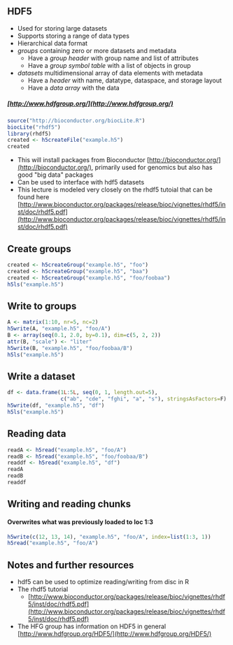 ## HDF5
- Used for storing large datasets
- Supports storing a range of data types
- Hierarchical data format
- _groups_ containing zero or more datasets and metadata
	- Have a _group header_ with group name and list of attributes
	- Have a _group symbol table_ with a list of objects in group
- _datasets_ multidimensional array of data elements with metadata
	- Have a _header_ with name, datatype, dataspace, and storage layout
	- Have a _data array_ with the data

##### [http://www.hdfgroup.org/](http://www.hdfgroup.org/)

``` r
source("http://bioconductor.org/biocLite.R")
biocLite("rhdf5")
library(rhdf5)
created <- h5createFile("example.h5")
created
```

- This will install packages from Bioconductor [http://bioconductor.org/](http://bioconductor.org/), primarily used for genomics but also has good "big data" packages
- Can be used to interface with hdf5 datasets
- This lecture is modeled very closely on the rhdf5 tutoial that can be found here [http://www.bioconductor.org/packages/release/bioc/vignettes/rhdf5/inst/doc/rhdf5.pdf](http://www.bioconductor.org/packages/release/bioc/vignettes/rhdf5/inst/doc/rhdf5.pdf)

## Create groups

``` r
created <- h5createGroup("example.h5", "foo")
created <- h5createGroup("example.h5", "baa")
created <- h5createGroup("example.h5", "foo/foobaa")
h5ls("example.h5")
```

## Write to groups

``` r
A <- matrix(1:10, nr=5, nc=2)
h5write(A, "example.h5", "foo/A")
B <- array(seq(0.1, 2.0, by=0.1), dim=c(5, 2, 2))
attr(B, "scale") <- "liter"
h5write(B, "example.h5", "foo/foobaa/B")
h5ls("example.h5")
```

## Write a dataset

``` r
df <- data.frame(1L:5L, seq(0, 1, length.out=5),
                 c("ab", "cde", "fghi", "a", "s"), stringsAsFactors=F)
h5write(df, "example.h5", "df")
h5ls("example.h5")
```

## Reading data

``` r
readA <- h5read("example.h5", "foo/A")
readB <- h5read("example.h5", "foo/foobaa/B")
readdf <- h5read("example.h5", "df")
readA
readB
readdf
```

## Writing and reading chunks
#### Overwrites what was previously loaded to loc 1:3

``` r
h5write(c(12, 13, 14), "example.h5", "foo/A", index=list(1:3, 1))
h5read("example.h5", "foo/A")
```

## Notes and further resources
- hdf5 can be used to optimize reading/writing from disc in R
- The rhdf5 tutorial
	- [http://www.bioconductor.org/packages/release/bioc/vignettes/rhdf5/inst/doc/rhdf5.pdf](http://www.bioconductor.org/packages/release/bioc/vignettes/rhdf5/inst/doc/rhdf5.pdf)
- The HFG group has information on HDF5 in general [http://www.hdfgroup.org/HDF5/](http://www.hdfgroup.org/HDF5/)